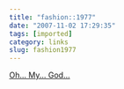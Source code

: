 ```yaml
---
title: "fashion::1977"
date: "2007-11-02 17:29:35"
tags: [imported]
category: links
slug: fashion1977
---
```


<a href="http://15minutelunch.blogspot.com/2007/10/strap-in-shut-up-and-hold-on-were-going.html">Oh...
My... God...</a>
